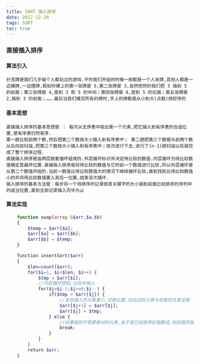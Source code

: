 ```yaml
---
title: SORT_插入排序
date: 2017-12-28
tags: SORT
toc: true
---
```


### 直接插入排序
#### 算法引入
    扑克牌是我们几乎每个人都玩过的游戏.平时我们开始的时候一般都是一个人发牌,其他人都是一边摸牌,一边理牌,假如你摸上的第一张牌是 5,第二张牌是 3,自然而然的我们把 3 插到 5 的前面；第三张牌是 4,查到 3 和 5 的中间；第四张牌是 6,放到 5 的后面；第五张牌是 2,插到 3 的前面；…….最后当我们摸完所有的牌时,手上的牌都是从小到大(点数)排好序的
#### 基本思想
    直接插入排序的基本思想是 ： 每次从无序表中取出第一个元素,把它插入到有序表的合适位置,使有序表仍然有序.
    第一趟比较前两个数,然后把第二个数按大小插入到有序表中； 第二趟把第三个数据与前两个数从后向前扫描,把第三个数按大小插入到有序表中；依次进行下去,进行了(n-1)趟扫描以后就完成了整个排序过程.
    直接插入排序是由两层嵌套循环组成的.外层循环标识并决定待比较的数值.内层循环为待比较数值确定其最终位置.直接插入排序是将待比较的数值与它的前一个数值进行比较,所以外层循环是从第二个数值开始的.当前一数值比待比较数值大的情况下继续循环比较,直到找到比待比较数值小的并将待比较数值置入其后一位置,结束该次循环.
    插入排序的基本方法是：每步将一个待排序的记录按其关键字的大小插到前面已经排序的序列中的适当位置,直到全部记录插入完毕为止

<!-- more -->

#### 算法实现
```php
    function swap(array &$arr,$a,$b)
    {
        $temp = $arr[$a];
        $arr[$a] = $arr[$b];
        $arr[$b] = $temp;
    }

    function insertSort($arr) 
    {
        $len=count($arr); 
        for($i=1, $i<$len; $i++) {
            $tmp = $arr[$i];
            //内层循环控制,比较并插入
            for($j=$i-1;$j>=0;$j--) {
                if($tmp < $arr[$j]) {
                    //发现插入的元素要小,交换位置,将后边的元素与前面的元素互换
                    $arr[$j+1] = $arr[$j];
                    $arr[$j] = $tmp;
                } else {
                    //如果碰到不需要移动的元素,由于是已经排序好是数组,则前面的就不需要再次比较了.
                    break;
                }
            }
        }
        return $arr;
    }
```